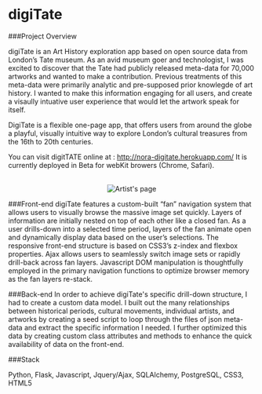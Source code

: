 digiTate
========
###Project Overview

digiTate is an Art History exploration app based on open source data from London’s Tate museum.  As an avid museum goer and technologist, I was excited to discover that the Tate had publicly released meta-data for 70,000 artworks and wanted to make a contribution. Previous treatments of this meta-data were primarily analytic and pre-supposed prior knowlegde of art history. 
I wanted to make this information engaging for all users, and create a visaully intuative user experience that would let the artwork speak for itself. 

DigiTate is a flexible one-page app, that offers users from around the globe a playful, visually intuitive way to explore London’s cultural treasures from the 16th to 20th centuries.

You can visit digitTATE online at : http://nora-digitate.herokuapp.com/ It is currently deployed in Beta for webKit browers (Chrome, Safari).  

<p align="center">
  <br/>
  <img align="center" src="/screenshots/gif/Best_Screencast.gif" alt="Artist's page">
</p>

###Front-end
digiTate features a custom-built “fan” navigation system that allows users to visually browse the massive image set quickly.  Layers of information are initially nested on top of each other like a closed fan.  As a user drills-down into a selected time period, layers of the fan animate open and dynamically display data based on the user’s selections.  The responsive front-end structure is based on CSS3’s z-index and flexbox properties.  Ajax allows users to seamlessly switch image sets or rapidly drill-back across fan layers.  Javascript DOM manipulation is thoughtfully employed in the primary navigation functions to optimize browser memory as the fan layers re-stack.

###Back-end
In order to achieve digiTate's specific drill-down structure, I had to create a custom data model.  I built out the many relationships between historical periods, cultural movements, individual artists, and artworks by creating a seed script to loop through the files of json meta-data and extract the specific information I needed.  I further optimized this data by creating custom class attributes and methods to enhance the quick availability of data on the front-end.

###Stack
    
Python, Flask, Javascript, Jquery/Ajax, SQLAlchemy, PostgreSQL, CSS3, HTML5

  





  
